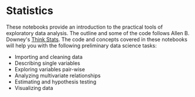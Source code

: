 # Statistics
These notebooks provide an introduction to the practical tools of exploratory data analysis. The outline and some of the code follows Allen B. Downey's [Think Stats](http://greenteapress.com/thinkstats2/thinkstats2.pdf).
The code and concepts covered in these notebooks will help you with the following preliminary data science tasks:

- Importing and cleaning data
- Describing single variables
- Exploring variables pair-wise
- Analyzing multivariate relationships
- Estimating and hypothesis testing
- Visualizing data
  
